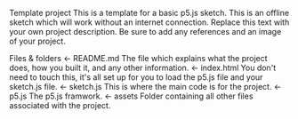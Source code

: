 Template project
This is a template for a basic p5.js sketch. This is an offline sketch which will work without an internet connection. Replace this text with your own project description. Be sure to add any references and an image of your project.

Files & folders
← README.md The file which explains what the project does, how you built it, and any other information.
← index.html You don't need to touch this, it's all set up for you to load the p5.js file and your sketch.js file.
← sketch.js This is where the main code is for the project.
← p5.js The p5.js framwork.
← assets Folder containing all other files associated with the project.